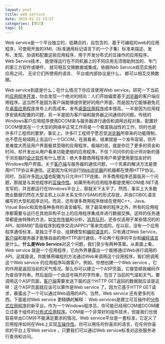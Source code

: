 ```yaml
---
layout: post
title: web service
date: 2015-01-12 23:57
categories: [常识]
tags: []
---
```

Web service是一个平台独立的，低耦合的，自包含的、基于可编程的web的应用程序，可使用开放的XML（标准通用标记语言下的一个子集）标准来描述、发布、发现、协调和配置这些应用程序，用于开发分布式的互操作的应用程序。
Web Service技术， 能使得运行在不同机器上的不同应用无须借助附加的、专门的第三方软件或硬件， 就可相互交换数据或集成。依据Web Service规范实施的应用之间， 无论它们所使用的语言、 平台或内部协议是什么， 都可以相互交换数据。

Web service到底是什么；在什么情况下你应该使用Web service。研究一下当前的[应用程序开发](http://baike.baidu.com/view/1753085.htm)，你会发现一个绝对的倾向：人们开始偏爱基于[浏览器](http://baike.baidu.com/view/7718.htm)的客户端应用程序。这当然不是因为客户端能够提供更好的用户界面，而是因为它能够避免花在[桌面应用程序](http://baike.baidu.com/view/2251864.htm)发布上的高成本。发布[桌面应用程序](http://baike.baidu.com/view/2251864.htm)成本很高，一半是因为应用程序安装和配置的问题，另一半是因为客户端和服务器之间通信的问题。传统的Windows客户应用程序使用DCOM来与服务器进行通信和调用远程对象。配置好DCOM使其在一个大型的网络中正常工作将是一个极富挑战性的工作，同时也是许多IT工程师的噩梦。事实上，许多IT工程师宁愿忍受[浏览器](http://baike.baidu.com/view/7718.htm)所带来的功能限制，也不愿在局域网上去运行一个DCOM。在我看来，结果就是一个发布容易，但开发难度大而且用户界面极其受限的应用程序。极端的说，就是你花了更多的资金和时间，却开发出从用户看来功能更弱的应用程序。不信？问问你的会计师对新的基于浏览器的[会计软件](http://baike.baidu.com/view/3574156.htm)有什么想法：绝大多数商用程序用户希望使用更加友好的Windows用户界面。关于[客户端](http://baike.baidu.com/view/930.htm)与服务器的通信问题，一个完美的解决方法是使用HTTP协议来通信。这是因为任何运行[Web浏览器](http://baike.baidu.com/view/206703.htm)的机器都在使用HTTP协议。同时，当前许多[防火墙](http://baike.baidu.com/view/3067.htm)也配置为只允许HTTP连接。许多商用程序还面临另一个问题，那就是与其他程序的[互操作性](http://baike.baidu.com/view/1490165.htm)。如果所有的应用程序都是使用COM或.NET语言写的，并且都运行在Windows平台上，那就天下太平了。然而，事实上大多数商业数据仍然在大型主机上以非关系文件(VSAM)的形式存放，并由COBOL语言编写的大型机程序访问。而且，还有很多商用程序继续在使用C++、Java、Visual
 Basic和其他各种各样的语言编写。除了最简单的程序之外，所有的应用程序都需要与运行在其他异构平台上的应用程序集成并进行数据交换。这样的任务通常都是由特殊的方法，如[文件传输](http://baike.baidu.com/view/543341.htm)和分析，[消息队列](http://baike.baidu.com/view/262473.htm)，还有仅适用于某些情况的的API，如IBM的"高级程序到程序交流(APPC)"等来完成的。在以前，没有一个应用程序通信标准，是独立于平台、组建模型和[编程语言](http://baike.baidu.com/view/552871.htm)的。只有通过Web
 Service，[客户端](http://baike.baidu.com/view/930.htm)和服务器才能够自由的用HTTP进行通信，不论两个程序的平台和[编程语言](http://baike.baidu.com/view/552871.htm)是什么。**什么是Web Service**对这个问题，我们至少有两种答案。从表面上看，Web service 就是一个应用程序，它向外界暴露出一个能够通过Web进行调用的API。这就是说，你能够用编程的方法通过Web来调用这个应用程序。我们把调用这个Web service 的应用程序叫做客户。例如，你想创建一个Web service ，它的作用是返回当前的天气情况。那么你可以建立一个ASP页面，它接受邮政编码作为查询字符串，然后返回一个由逗号隔开的字符串，包含了当前的气温和天气。要调用这个ASP页面，[客户端](http://baike.baidu.com/view/930.htm)需要发送下面的这个HTTP
 GET返回的数据就应该是这样：这个ASP页面就应该可以算作是Web service 了。因为它基于HTTP GET请求，暴露出了一个可以通过Web调用的API。当然，Web service 还有更多的东西。下面是对Web service 更精确的解释： Web services是建立可互操作的[分布式应用程序](http://baike.baidu.com/view/553502.htm)的新平台。作为一个Windows程序员，你可能已经用COM或DCOM建立过基于组件的[分布式应用程序](http://baike.baidu.com/view/553502.htm)。COM是一个非常好的组件技术，但是我们也很容易举出COM并不能满足要求的情况。Web service平台是一套标准，它定义了应用程序如何在Web上实现[互操作性](http://baike.baidu.com/view/1490165.htm)。你可以用任何你喜欢的语言，在任何你喜欢的平台上写Web
 service ，只要我们可以通过Web service标准对这些服务进行查询和访问。



